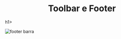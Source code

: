 <h1 align="center"> Toolbar e Footer </h1>h1>

![footer barra](https://github.com/Amandasfs/AtalhosHTMLeCSS/assets/79655661/f6e7407e-51aa-4bc0-bf14-a1fcb0b222be)
